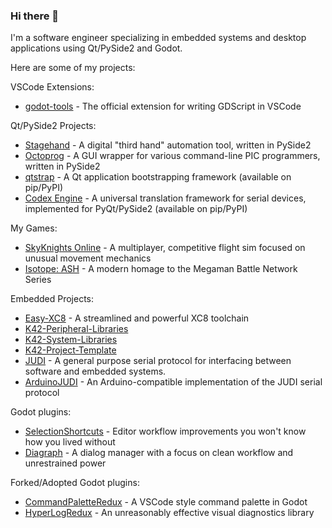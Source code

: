 ### Hi there 👋

I'm a software engineer specializing in embedded systems and desktop applications using Qt/PySide2 and Godot.

Here are some of my projects:

VSCode Extensions:
- [godot-tools](https://marketplace.visualstudio.com/items?itemName=geequlim.godot-tools) - The official extension for writing GDScript in VSCode

Qt/PySide2 Projects:
- [Stagehand](https://github.com/DaelonSuzuka/Stagehand) - A digital "third hand" automation tool, written in PySide2
- [Octoprog](https://github.com/DaelonSuzuka/Octoprog) - A GUI wrapper for various command-line PIC programmers, written in PySide2
- [qtstrap](https://github.com/qtstrap/qtstrap) - A Qt application bootstrapping framework (available on pip/PyPI)
- [Codex Engine](https://github.com/Codex-Engine/codex-engine-pyqt) - A universal translation framework for serial devices, implemented for PyQt/PySide2 (available on pip/PyPI)

My Games:
- [SkyKnights Online](https://github.com/DaelonSuzuka/SkyknightsOnline) - A multiplayer, competitive flight sim focused on unusual movement mechanics
- [Isotope: ASH](https://store.steampowered.com/app/1793530/Isotope_ASH/) - A modern homage to the Megaman Battle Network Series

Embedded Projects:
- [Easy-XC8](https://github.com/DaelonSuzuka/Easy-XC8) - A streamlined and powerful XC8 toolchain
- [K42-Peripheral-Libraries](https://github.com/DaelonSuzuka/K42-Peripheral-Libraries)
- [K42-System-Libraries](https://github.com/DaelonSuzuka/K42-System-Libraries)
- [K42-Project-Template](https://github.com/DaelonSuzuka/K42-Project-Template)
- [JUDI](https://github.com/Codex-Engine/JUDI) - A general purpose serial protocol for interfacing between software and embedded systems.
- [ArduinoJUDI](https://github.com/Codex-Engine/ArduinoJUDI) - An Arduino-compatible implementation of the JUDI serial protocol

Godot plugins:
- [SelectionShortcuts](https://github.com/DaelonSuzuka/SelectionShortcuts) - Editor workflow improvements you won't know how you lived without
- [Diagraph](https://github.com/DaelonSuzuka/Diagraph) - A dialog manager with a focus on clean workflow and unrestrained power

Forked/Adopted Godot plugins:
- [CommandPaletteRedux](https://github.com/DaelonSuzuka/CommandPaletteRedux) - A VSCode style command palette in Godot
- [HyperLogRedux](https://github.com/DaelonSuzuka/HyperLogRedux) - An unreasonably effective visual diagnostics library
